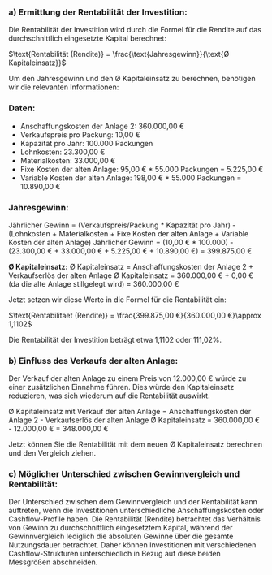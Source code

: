 ### a) **Ermittlung der Rentabilität der Investition:**

Die Rentabilität der Investition wird durch die Formel für die Rendite auf das durchschnittlich eingesetzte Kapital berechnet:

$\text{Rentabilität (Rendite)} = \frac{\text{Jahresgewinn}}{\text{Ø Kapitaleinsatz}}$

Um den Jahresgewinn und den Ø Kapitaleinsatz zu berechnen, benötigen wir die relevanten Informationen:

### **Daten:**
- Anschaffungskosten der Anlage 2: 360.000,00 €
- Verkaufspreis pro Packung: 10,00 €
- Kapazität pro Jahr: 100.000 Packungen
- Lohnkosten: 23.300,00 €
- Materialkosten: 33.000,00 €
- Fixe Kosten der alten Anlage: 95,00 € * 55.000 Packungen = 5.225,00 €
- Variable Kosten der alten Anlage: 198,00 € * 55.000 Packungen = 10.890,00 €

### **Jahresgewinn:**
Jährlicher Gewinn = (Verkaufspreis/Packung * Kapazität pro Jahr) - (Lohnkosten + Materialkosten + Fixe Kosten der alten Anlage + Variable Kosten der alten Anlage)
Jährlicher Gewinn = (10,00 € * 100.000) - (23.300,00 € + 33.000,00 € + 5.225,00 € + 10.890,00 €) = 399.875,00 €

**Ø Kapitaleinsatz:**
Ø Kapitaleinsatz = Anschaffungskosten der Anlage 2 + Verkaufserlös der alten Anlage
Ø Kapitaleinsatz = 360.000,00 € + 0,00 € (da die alte Anlage stillgelegt wird) = 360.000,00 €

Jetzt setzen wir diese Werte in die Formel für die Rentabilität ein:

$\text{Rentabilitaet (Rendite)} = \frac{399.875,00 €}{360.000,00 €}\approx 1,1102$

Die Rentabilität der Investition beträgt etwa 1,1102 oder 111,02%.

### b) **Einfluss des Verkaufs der alten Anlage:**

Der Verkauf der alten Anlage zu einem Preis von 12.000,00 € würde zu einer zusätzlichen Einnahme führen. Dies würde den Kapitaleinsatz reduzieren, was sich wiederum auf die Rentabilität auswirkt.

Ø Kapitaleinsatz mit Verkauf der alten Anlage = Anschaffungskosten der Anlage 2 - Verkaufserlös der alten Anlage
Ø Kapitaleinsatz = 360.000,00 € - 12.000,00 € = 348.000,00 €

Jetzt können Sie die Rentabilität mit dem neuen Ø Kapitaleinsatz berechnen und den Vergleich ziehen.

### c) **Möglicher Unterschied zwischen Gewinnvergleich und Rentabilität:**

Der Unterschied zwischen dem Gewinnvergleich und der Rentabilität kann auftreten, wenn die Investitionen unterschiedliche Anschaffungskosten oder Cashflow-Profile haben. Die Rentabilität (Rendite) betrachtet das Verhältnis von Gewinn zu durchschnittlich eingesetztem Kapital, während der Gewinnvergleich lediglich die absoluten Gewinne über die gesamte Nutzungsdauer betrachtet. Daher können Investitionen mit verschiedenen Cashflow-Strukturen unterschiedlich in Bezug auf diese beiden Messgrößen abschneiden.